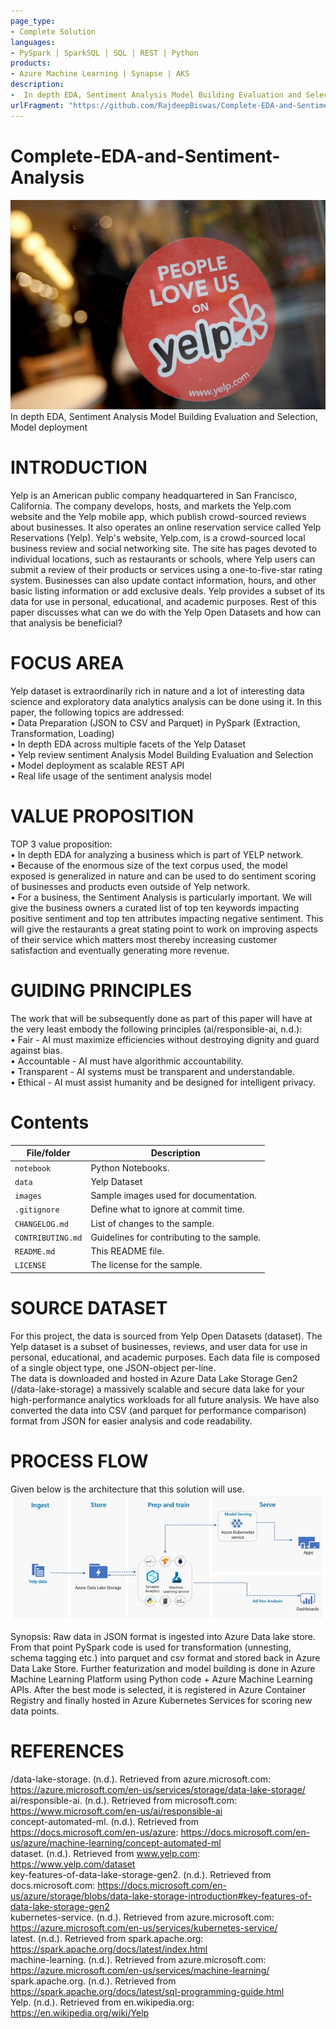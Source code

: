 ```yaml
---
page_type: 
- Complete Solution
languages:
- PySpark | SparkSQL | SQL | REST | Python
products:
- Azure Machine Learning | Synapse | AKS
description: 
-  In depth EDA, Sentiment Analysis Model Building Evaluation and Selection, Model deployment.
urlFragment: "https://github.com/RajdeepBiswas/Complete-EDA-and-Sentiment-Analysis"
---
```


# Complete-EDA-and-Sentiment-Analysis  
![Yelp_Title](images/Yelp_Title.jpg)  
In depth EDA, Sentiment Analysis Model Building Evaluation and Selection, Model deployment  

# INTRODUCTION 

Yelp is an American public company headquartered in San Francisco, California. The company develops, hosts, and markets the Yelp.com website and the Yelp mobile app, which publish crowd-sourced reviews about businesses. It also operates an online reservation service called Yelp Reservations (Yelp).  Yelp's website, Yelp.com, is a crowd-sourced local business review and social networking site. The site has pages devoted to individual locations, such as restaurants or schools, where Yelp users can submit a review of their products or services using a one-to-five-star rating system. Businesses can also update contact information, hours, and other basic listing information or add exclusive deals.   Yelp provides a subset of its data for use in personal, educational, and academic purposes. Rest of this paper discusses what can we do with the Yelp Open Datasets and how can that analysis be beneficial?  

# FOCUS AREA  
Yelp dataset is extraordinarily rich in nature and a lot of interesting data science and exploratory data analytics analysis can be done using it. In this paper, the following topics are addressed:  
•	Data Preparation (JSON to CSV and Parquet) in PySpark (Extraction, Transformation, Loading)  
•	In depth EDA across multiple facets of the Yelp Dataset  
•	Yelp review sentiment Analysis Model Building Evaluation and Selection  
•	Model deployment as scalable REST API  
•	Real life usage of the sentiment analysis model  

# VALUE PROPOSITION  
TOP 3 value proposition:  
•	In depth EDA for analyzing a business which is part of YELP network.  
•	Because of the enormous size of the text corpus used, the model exposed is generalized in nature and can be used to do sentiment scoring of businesses and products even outside of Yelp network.  
•	For a business, the Sentiment Analysis is particularly important. We will  give the business owners a curated list of top ten keywords impacting positive sentiment and top ten attributes impacting negative sentiment. This will give the restaurants a great stating point to work on improving aspects of their service which matters most thereby increasing customer satisfaction and eventually generating more revenue.  

# GUIDING PRINCIPLES
The work that will be subsequently done as part of this paper will have at the very least embody the following principles (ai/responsible-ai, n.d.):  
•	Fair - AI must maximize efficiencies without destroying dignity and guard against bias.  
•	Accountable - AI must have algorithmic accountability.  
•	Transparent - AI systems must be transparent and understandable.  
•	Ethical - AI must assist humanity and be designed for intelligent privacy.  

# Contents
| File/folder       | Description                                |
|-------------------|--------------------------------------------|
| `notebook`        | Python Notebooks.                          |
| `data`            | Yelp Dataset                        |
| `images`          | Sample images used for documentation.      |
| `.gitignore`      | Define what to ignore at commit time.      |
| `CHANGELOG.md`    | List of changes to the sample.             |
| `CONTRIBUTING.md` | Guidelines for contributing to the sample. |
| `README.md`       | This README file.                          |
| `LICENSE`         | The license for the sample.                |

# SOURCE DATASET  
For this project, the data is sourced from Yelp Open Datasets (dataset). The Yelp dataset is a subset of businesses, reviews, and user data for use in personal, educational, and academic purposes. Each data file is composed of a single object type, one JSON-object per-line.   
The data is downloaded and hosted in Azure Data Lake Storage Gen2 (/data-lake-storage) a massively scalable and secure data lake for your high-performance analytics workloads for all future analysis. We have also converted the data into CSV (and parquet for performance comparison) format from JSON for easier analysis and code readability.  

# PROCESS FLOW
Given below is the architecture that this solution will use.   
![Yelp_Arch](images/Yelp_Arch.jpg)   

 
Synopsis: Raw data in JSON format is ingested into Azure Data lake store. From that point PySpark code is used for transformation (unnesting, schema tagging etc.) into parquet and csv format and stored back in Azure Data Lake Store. Further featurization and model building is done in Azure Machine Learning Platform using Python code + Azure Machine Learning APIs. After the best mode is selected, it is registered in Azure Container Registry and finally hosted in Azure Kubernetes Services for scoring new data points.

# REFERENCES
/data-lake-storage. (n.d.). Retrieved from azure.microsoft.com: https://azure.microsoft.com/en-us/services/storage/data-lake-storage/  
ai/responsible-ai. (n.d.). Retrieved from microsoft.com: https://www.microsoft.com/en-us/ai/responsible-ai  
concept-automated-ml. (n.d.). Retrieved from https://docs.microsoft.com/en-us/azure: https://docs.microsoft.com/en-us/azure/machine-learning/concept-automated-ml  
dataset. (n.d.). Retrieved from www.yelp.com: https://www.yelp.com/dataset  
key-features-of-data-lake-storage-gen2. (n.d.). Retrieved from docs.microsoft.com: https://docs.microsoft.com/en-us/azure/storage/blobs/data-lake-storage-introduction#key-features-of-data-lake-storage-gen2  
kubernetes-service. (n.d.). Retrieved from azure.microsoft.com: https://azure.microsoft.com/en-us/services/kubernetes-service/  
latest. (n.d.). Retrieved from spark.apache.org: https://spark.apache.org/docs/latest/index.html  
machine-learning. (n.d.). Retrieved from azure.microsoft.com: https://azure.microsoft.com/en-us/services/machine-learning/  
spark.apache.org. (n.d.). Retrieved from https://spark.apache.org/docs/latest/sql-programming-guide.html  
Yelp. (n.d.). Retrieved from en.wikipedia.org: https://en.wikipedia.org/wiki/Yelp  




